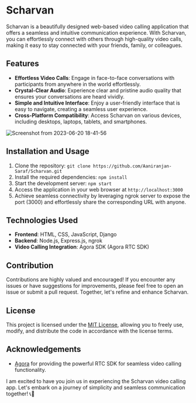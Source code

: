 # Scharvan

Scharvan is a beautifully designed web-based video calling application that offers a seamless and intuitive communication experience. With Scharvan, you can effortlessly connect with others through high-quality video calls, making it easy to stay connected with your friends, family, or colleagues.

## Features

- **Effortless Video Calls**: Engage in face-to-face conversations with participants from anywhere in the world effortlessly.
- **Crystal-Clear Audio**: Experience clear and pristine audio quality that ensures your conversations are heard vividly.
- **Simple and Intuitive Interface**: Enjoy a user-friendly interface that is easy to navigate, creating a seamless user experience.
- **Cross-Platform Compatibility**: Access Scharvan on various devices, including desktops, laptops, tablets, and smartphones.

![Screenshot from 2023-06-20 18-41-56](https://github.com/Aaniranjan-Saraf/Scharvan/assets/97801096/8c718a18-6f0c-43d6-a5ee-f1c61dfaee8c)

## Installation and Usage

1. Clone the repository: `git clone https://github.com/Aaniranjan-Saraf/Scharvan.git`
2. Install the required dependencies: `npm install`
3. Start the development server: `npm start`
4. Access the application in your web browser at `http://localhost:3000`
5. Achieve seamless connectivity by leveraging ngrok server to expose the port (3000) and effortlessly share the corresponding URL with anyone.

## Technologies Used

- **Frontend**: HTML, CSS, JavaScript, Django
- **Backend**: Node.js, Express.js, ngrok
- **Video Calling Integration**: Agora SDK (Agora RTC SDK)

## Contribution

Contributions are highly valued and encouraged! If you encounter any issues or have suggestions for improvements, please feel free to open an issue or submit a pull request. Together, let's refine and enhance Scharvan.

## License

This project is licensed under the [MIT License](https://opensource.org/licenses/MIT), allowing you to freely use, modify, and distribute the code in accordance with the license terms.

## Acknowledgements

- [Agora](https://www.agora.io/) for providing the powerful RTC SDK for seamless video calling functionality.


I am excited to have you join us in experiencing the Scharvan video calling app. Let's embark on a journey of simplicity and seamless communication together! 📞🌟
